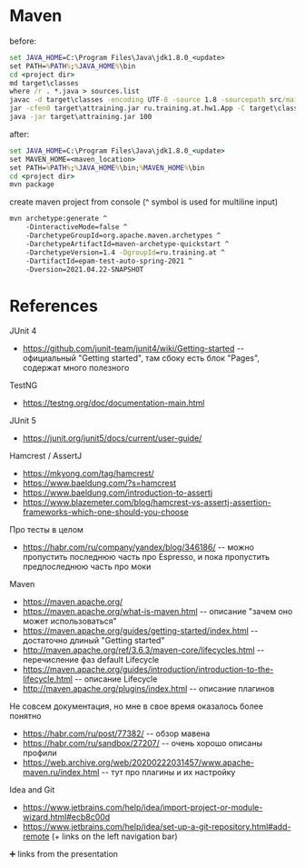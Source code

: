 # Maven

before:

```cmd
set JAVA_HOME=C:\Program Files\Java\jdk1.8.0_<update>
set PATH=%PATH%;%JAVA_HOME%\bin
cd <project dir>
md target\classes
where /r . *.java > sources.list
javac -d target\classes -encoding UTF-8 -source 1.8 -sourcepath src/main/java @sources.list
jar -cfen0 target\attraining.jar ru.training.at.hw1.App -C target\classes .
java -jar target\attraining.jar 100
```

after:

```cmd
set JAVA_HOME=C:\Program Files\Java\jdk1.8.0_<update>
set MAVEN_HOME=<maven_location>
set PATH=%PATH%;%JAVA_HOME%\bin;%MAVEN_HOME%\bin
cd <project dir>
mvn package
```

create maven project from console (^ symbol is used for multiline input)

```cmd 
mvn archetype:generate ^
    -DinteractiveMode=false ^
    -DarchetypeGroupId=org.apache.maven.archetypes ^
    -DarchetypeArtifactId=maven-archetype-quickstart ^
    -DarchetypeVersion=1.4 -DgroupId=ru.training.at ^
    -DartifactId=epam-test-auto-spring-2021 ^
    -Dversion=2021.04.22-SNAPSHOT
```

# References

JUnit 4

- https://github.com/junit-team/junit4/wiki/Getting-started -- официальный "Getting started", там сбоку есть блок "Pages", содержат много полезного

TestNG

- https://testng.org/doc/documentation-main.html

JUnit 5

- https://junit.org/junit5/docs/current/user-guide/

Hamcrest / AssertJ

- https://mkyong.com/tag/hamcrest/
- https://www.baeldung.com/?s=hamcrest
- https://www.baeldung.com/introduction-to-assertj
- https://www.blazemeter.com/blog/hamcrest-vs-assertj-assertion-frameworks-which-one-should-you-choose

Про тесты в целом

- https://habr.com/ru/company/yandex/blog/346186/ -- можно пропустить последнюю часть про Espresso, и пока пропустить предпоследнюю часть про моки

Maven

- https://maven.apache.org/
- https://maven.apache.org/what-is-maven.html -- описание "зачем оно может использоваться"
- https://maven.apache.org/guides/getting-started/index.html -- достаточно длиный "Getting started"
- http://maven.apache.org/ref/3.6.3/maven-core/lifecycles.html -- перечисление фаз default Lifecycle
- https://maven.apache.org/guides/introduction/introduction-to-the-lifecycle.html -- описание Lifecycle
- http://maven.apache.org/plugins/index.html -- описание плагинов

Не совсем документация, но мне в свое время оказалось более понятно

- https://habr.com/ru/post/77382/ -- обзор мавена
- https://habr.com/ru/sandbox/27207/ -- очень хорошо описаны профили
- https://web.archive.org/web/20200222031457/www.apache-maven.ru/index.html -- тут про плагины и их настройку

Idea and Git

- https://www.jetbrains.com/help/idea/import-project-or-module-wizard.html#ecb8c00d
- https://www.jetbrains.com/help/idea/set-up-a-git-repository.html#add-remote (+ links on the left navigation bar)

:heavy_plus_sign: links from the presentation
